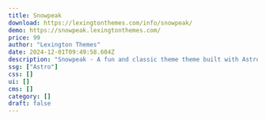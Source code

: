 ```yaml
---
title: Snowpeak
download: https://lexingtonthemes.com/info/snowpeak/
demo: https://snowpeak.lexingtonthemes.com/
price: 99
author: "Lexington Themes"
date: 2024-12-01T09:49:58.604Z
description: "Snowpeak - A fun and classic theme theme built with Astrojs and Talwind CSS for a blog or your personal website"
ssg: ["Astro"]
css: []
ui: []
cms: []
category: []
draft: false
---
```

